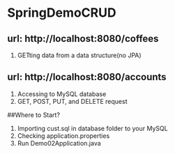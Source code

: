 # SpringDemoCRUD
## url: http://localhost:8080/coffees
1. GETting data from a data structure(no JPA)

## url: http://localhost:8080/accounts
1. Accessing to MySQL database
2. GET, POST, PUT, and DELETE request

##Where to Start?
1. Importing cust.sql in database folder to your MySQL
2. Checking application.properties
3. Run Demo02Application.java
